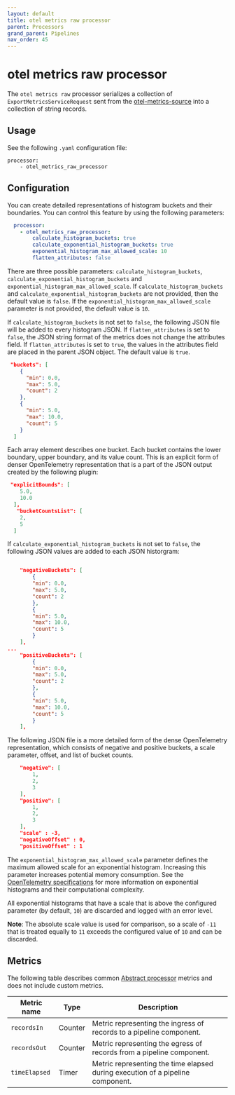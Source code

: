 ```yaml
---
layout: default
title: otel metrics raw processor
parent: Processors
grand_parent: Pipelines
nav_order: 45
---
```


# otel metrics raw processor 

The `otel metrics raw` processor serializes a collection of `ExportMetricsServiceRequest` sent from the [otel-metrics-source]({{site.url}}{{site.baseurl}}//data-prepper/pipelines/configuration/sources/otel-metrics-source/) into a collection of string records.

## Usage

See the following `.yaml` configuration file:

```
processor:
    - otel_metrics_raw_processor
```

## Configuration

You can create detailed representations of histogram buckets and their boundaries. You can control this feature by using the following parameters:

```yaml
  processor:
    - otel_metrics_raw_processor:
        calculate_histogram_buckets: true
        calculate_exponential_histogram_buckets: true
        exponential_histogram_max_allowed_scale: 10
        flatten_attributes: false
```

There are three possible parameters: `calculate_histogram_buckets`, `calculate_exponential_histogram_buckets` and `exponential_histogram_max_allowed_scale`. If `calculate_histogram_buckets` and `calculate_exponential_histogram_buckets` are not provided, then the default value is `false`. If the `exponential_histogram_max_allowed_scale` parameter is not provided, the default value is `10`.

If `calculate_histogram_buckets` is not set to `false`, the following JSON file will be added to every histogram JSON. If `flatten_attributes` is set to `false`, the JSON string format of the metrics does not change the attributes field. If `flatten_attributes` is set to `true`, the values in the attributes field are placed in the parent JSON object. The default value is `true`.

```json
 "buckets": [
    {
      "min": 0.0,
      "max": 5.0,
      "count": 2
    },
    {
      "min": 5.0,
      "max": 10.0,
      "count": 5
    }
  ]
```

Each array element describes one bucket. Each bucket contains the lower boundary, upper boundary, and its value count. This is an explicit form of denser OpenTelemetry representation that is a part of the JSON output created by the following plugin:

<!--- Is this correct? Is this a plugin? It looks like a JSON file.--->

```json
 "explicitBounds": [
    5.0,
    10.0
  ],
   "bucketCountsList": [
    2,
    5
  ]
```


If `calculate_exponential_histogram_buckets` is not set to `false`, the following JSON values are added to each JSON historgram:

```json

    "negativeBuckets": [
        {
        "min": 0.0,
        "max": 5.0,
        "count": 2
        },
        {
        "min": 5.0,
        "max": 10.0,
        "count": 5
        }
    ],
...
    "positiveBuckets": [
        {
        "min": 0.0,
        "max": 5.0,
        "count": 2
        },
        {
        "min": 5.0,
        "max": 10.0,
        "count": 5
        }
    ],
```

The following JSON file is a more detailed form of the dense OpenTelemetry representation, which consists of negative and positive buckets, a scale parameter, offset, and list of bucket counts. 


```json
    "negative": [
        1,
        2,
        3
    ],
    "positive": [
        1,
        2,
        3
    ],
    "scale" : -3,
    "negativeOffset" : 0,
    "positiveOffset" : 1
```

The `exponential_histogram_max_allowed_scale` parameter defines the maximum allowed scale for an exponential histogram. Increasing this parameter increases potential memory consumption. See the [OpenTelemetry specifications](https://github.com/open-telemetry/opentelemetry-proto/blob/main/opentelemetry/proto/metrics/v1/metrics.proto) for more information on exponential histograms and their computational complexity.

All exponential histograms that have a scale that is above the configured parameter (by default, `10`) are discarded and logged with an error level. 

**Note**: The absolute scale value is used for comparison, so a scale of `-11` that is treated equally to `11` exceeds the configured value of `10` and can be discarded.

## Metrics

The following table describes common [Abstract processor](https://github.com/opensearch-project/data-prepper/blob/main/data-prepper-api/src/main/java/org/opensearch/dataprepper/model/processor/AbstractProcessor.java) metrics and does not include custom metrics.

| Metric name | Type | Description |
| ------------- | ---- | -----------|
| `recordsIn` | Counter | Metric representing the ingress of records to a pipeline component. |
| `recordsOut` | Counter | Metric representing the egress of records from a pipeline component. |
| `timeElapsed` | Timer | Metric representing the time elapsed during execution of a pipeline component. |
